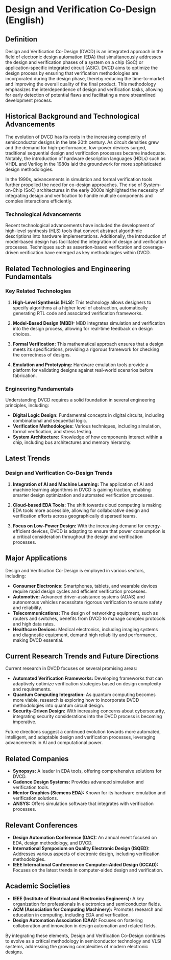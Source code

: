 # Design and Verification Co-Design (English)

## Definition

Design and Verification Co-Design (DVCD) is an integrated approach in the field of electronic design automation (EDA) that simultaneously addresses the design and verification phases of a system on a chip (SoC) or application-specific integrated circuit (ASIC). DVCD aims to optimize the design process by ensuring that verification methodologies are incorporated during the design phase, thereby reducing the time-to-market and improving the overall quality of the final product. This methodology emphasizes the interdependence of design and verification tasks, allowing for early detection of potential flaws and facilitating a more streamlined development process.

## Historical Background and Technological Advancements

The evolution of DVCD has its roots in the increasing complexity of semiconductor designs in the late 20th century. As circuit densities grew and the demand for high-performance, low-power devices surged, traditional sequential design and verification processes became inadequate. Notably, the introduction of hardware description languages (HDLs) such as VHDL and Verilog in the 1980s laid the groundwork for more sophisticated design methodologies. 

In the 1990s, advancements in simulation and formal verification tools further propelled the need for co-design approaches. The rise of System-on-Chip (SoC) architectures in the early 2000s highlighted the necessity of integrating design and verification to handle multiple components and complex interactions efficiently. 

### Technological Advancements

Recent technological advancements have included the development of high-level synthesis (HLS) tools that convert abstract algorithmic descriptions into hardware implementations. Additionally, the introduction of model-based design has facilitated the integration of design and verification processes. Techniques such as assertion-based verification and coverage-driven verification have emerged as key methodologies within DVCD.

## Related Technologies and Engineering Fundamentals

### Key Related Technologies

1. **High-Level Synthesis (HLS):** This technology allows designers to specify algorithms at a higher level of abstraction, automatically generating RTL code and associated verification frameworks.
  
2. **Model-Based Design (MBD):** MBD integrates simulation and verification into the design process, allowing for real-time feedback on design choices.

3. **Formal Verification:** This mathematical approach ensures that a design meets its specifications, providing a rigorous framework for checking the correctness of designs.

4. **Emulation and Prototyping:** Hardware emulation tools provide a platform for validating designs against real-world scenarios before fabrication.

### Engineering Fundamentals

Understanding DVCD requires a solid foundation in several engineering principles, including:

- **Digital Logic Design:** Fundamental concepts in digital circuits, including combinational and sequential logic.
- **Verification Methodologies:** Various techniques, including simulation, formal verification, and stress testing.
- **System Architecture:** Knowledge of how components interact within a chip, including bus architectures and memory hierarchy.

## Latest Trends

### Design and Verification Co-Design Trends

1. **Integration of AI and Machine Learning:** The application of AI and machine learning algorithms in DVCD is gaining traction, enabling smarter design optimization and automated verification processes.

2. **Cloud-based EDA Tools:** The shift towards cloud computing is making EDA tools more accessible, allowing for collaborative design and verification efforts across geographically dispersed teams.

3. **Focus on Low-Power Design:** With the increasing demand for energy-efficient devices, DVCD is adapting to ensure that power consumption is a critical consideration throughout the design and verification processes.

## Major Applications

Design and Verification Co-Design is employed in various sectors, including:

- **Consumer Electronics:** Smartphones, tablets, and wearable devices require rapid design cycles and efficient verification processes.
- **Automotive:** Advanced driver-assistance systems (ADAS) and autonomous vehicles necessitate rigorous verification to ensure safety and reliability.
- **Telecommunications:** The design of networking equipment, such as routers and switches, benefits from DVCD to manage complex protocols and high data rates.
- **Healthcare Devices:** Medical electronics, including imaging systems and diagnostic equipment, demand high reliability and performance, making DVCD essential.

## Current Research Trends and Future Directions

Current research in DVCD focuses on several promising areas:

- **Automated Verification Frameworks:** Developing frameworks that can adaptively optimize verification strategies based on design complexity and requirements.
- **Quantum Computing Integration:** As quantum computing becomes more viable, research is exploring how to incorporate DVCD methodologies into quantum circuit design.
- **Security-Driven Design:** With increasing concerns about cybersecurity, integrating security considerations into the DVCD process is becoming imperative.

Future directions suggest a continued evolution towards more automated, intelligent, and adaptable design and verification processes, leveraging advancements in AI and computational power.

## Related Companies

- **Synopsys:** A leader in EDA tools, offering comprehensive solutions for DVCD.
- **Cadence Design Systems:** Provides advanced simulation and verification tools.
- **Mentor Graphics (Siemens EDA):** Known for its hardware emulation and verification solutions.
- **ANSYS:** Offers simulation software that integrates with verification processes.

## Relevant Conferences

- **Design Automation Conference (DAC):** An annual event focused on EDA, design methodology, and DVCD.
- **International Symposium on Quality Electronic Design (ISQED):** Addresses various aspects of electronic design, including verification methodologies.
- **IEEE International Conference on Computer-Aided Design (ICCAD):** Focuses on the latest trends in computer-aided design and verification.

## Academic Societies

- **IEEE (Institute of Electrical and Electronics Engineers):** A key organization for professionals in electronics and semiconductor fields.
- **ACM (Association for Computing Machinery):** Promotes research and education in computing, including EDA and verification.
- **Design Automation Association (DAA):** Focuses on fostering collaboration and innovation in design automation and related fields.

By integrating these elements, Design and Verification Co-Design continues to evolve as a critical methodology in semiconductor technology and VLSI systems, addressing the growing complexities of modern electronic designs.